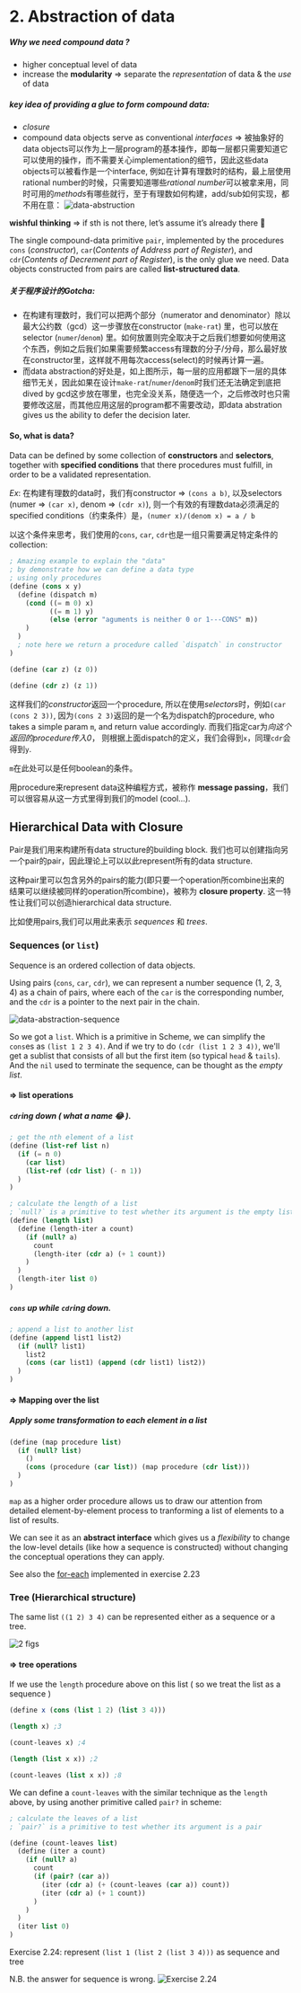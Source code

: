 # 2. Abstraction of **data**
##### Why we need compound data ?
- higher conceptual level of data
- increase the **modularity** => separate the *representation* of data & the *use* of data

##### key idea of providing a glue to form compound data:
- *closure*
- compound data objects serve as conventional *interfaces* => 被抽象好的data objects可以作为上一层program的基本操作，即每一层都只需要知道它可以使用的操作，而不需要关心implementation的细节，因此这些data objects可以被看作是一个interface, 例如在计算有理数时的结构，最上层使用rational number的时候，只需要知道哪些*rational number*可以被拿来用，同时可用的*methods*有哪些就行，至于有理数如何构建，add/sub如何实现，都不用在意：
![data-abstruction](./assets/abstraction-data01.png)

**wishful thinking** => if sth is not there, let’s assume it’s already there 👀

The single compound-data primitive `pair`, implemented by the procedures `cons` (*constructor*), `car`(*Contents of Address part of Register*), and `cdr`(*Contents of Decrement part of Register*), is the only glue we need. Data objects constructed from pairs are called **list-structured data**.

##### 关于程序设计的Gotcha:
- 在构建有理数时，我们可以把两个部分（numerator and denominator）除以最大公约数（gcd）这一步骤放在constructor (`make-rat`) 里，也可以放在selector (`numer`/`denom`) 里。如何放置则完全取决于之后我们想要如何使用这个东西，例如之后我们如果需要频繁access有理数的分子/分母，那么最好放在constructor里，这样就不用每次access(select)的时候再计算一遍。
- 而data abstraction的好处是，如上图所示，每一层的应用都跟下一层的具体细节无关，因此如果在设计`make-rat`/`numer`/`denom`时我们还无法确定到底把dived by gcd这步放在哪里，也完全没关系，随便选一个，之后修改时也只需要修改这层，而其他应用这层的program都不需要改动，即data abstration gives us the ability to defer the decision later.

#### So, what is data?
Data can be defined by some collection of **constructors** and **selectors**, together with **specified conditions** that there procedures must fulfill, in order to be a validated representation.

*Ex*: 在构建有理数的data时，我们有constructor => `(cons a b)`, 以及selectors (numer => `(car x)`, denom => `(cdr x)`), 则一个有效的有理数data必须满足的specified conditions（约束条件）是，`(numer x)/(denom x) = a / b`

以这个条件来思考，我们使用的`cons`, `car`, `cdr`也是一组只需要满足特定条件的collection: 
```scheme
; Amazing example to explain the "data"
; by demonstrate how we can define a data type
; using only procedures
(define (cons x y)
  (define (dispatch m)
    (cond ((= m 0) x)
          ((= m 1) y)
          (else (error "aguments is neither 0 or 1---CONS" m))
    )
  )
  ; note here we return a procedure called `dispatch` in constructor
)

(define (car z) (z 0))

(define (cdr z) (z 1))
```
这样我们的*constructor*返回一个procedure, 所以在使用*selectors*时，例如`(car (cons 2 3))`, 因为`(cons 2 3)`返回的是一个名为dispatch的procedure, who takes a simple param `m`, and return value accordingly. 而我们指定car为*向这个返回的procedure传入0*， 则根据上面dispatch的定义，我们会得到`x`，同理`cdr`会得到`y`.

`m`在此处可以是任何boolean的条件。

用procedure来represent data这种编程方式，被称作 **message passing**，我们可以很容易从这一方式里得到我们的model (cool…).

## Hierarchical Data with Closure
Pair是我们用来构建所有data structure的building block. 我们也可以创建指向另一个pair的pair，因此理论上可以以此represent所有的data structure.

这种pair里可以包含另外的pairs的能力(即只要一个operation所combine出来的结果可以继续被同样的operation所combine)，被称为 **closure property**. 这一特性让我们可以创造hierarchical data structure.

比如使用pairs,我们可以用此来表示 *sequences* 和 *trees*.

### Sequences (or `list`)
Sequence is an ordered collection of data objects.

Using pairs (`cons`, `car`, `cdr`), we can represent a number sequence (1, 2, 3, 4) as a chain of pairs, where each of the `car` is the corresponding number, and the `cdr` is a pointer to the next pair in the chain.

![data-abstraction-sequence](./assets/abstraction-data02.png)

So we got a `list`. Which is a primitive in Scheme, we can simplify the `cons`es as `(list 1 2 3 4)`. And if we try to do `(cdr (list 1 2 3 4))`, we'll get a sublist that consists of all but the first item (so typical `head` & `tails`). And the `nil` used to terminate the sequence, can be thought as the *empty list*.

#### => list operations
##### **`cdr`ing down** ( what a name 😂 ).

```scheme
; get the nth element of a list
(define (list-ref list n)
  (if (= n 0)
    (car list)
    (list-ref (cdr list) (- n 1))
  )
)

; calculate the length of a list
; `null?` is a primitive to test whether its argument is the empty list
(define (length list)
  (define (length-iter a count)
    (if (null? a)
      count
      (length-iter (cdr a) (+ 1 count))
    )
  )
  (length-iter list 0)
)
```

##### **`cons` up** while **`cdr`ing down**.

```scheme
; append a list to another list
(define (append list1 list2)
  (if (null? list1)
    list2
    (cons (car list1) (append (cdr list1) list2))
  )
)
```

#### => Mapping over the list
##### Apply some transformation to each element in a list

```scheme
(define (map procedure list)
  (if (null? list)
    ()
    (cons (procedure (car list)) (map procedure (cdr list)))
  )
)
```

`map` as a higher order procedure allows us to draw our attention from detailed element-by-element process to tranforming a list of elements to a list of results. 

We can see it as an **abstract interface** which gives us a *flexibility* to change the low-level details (like how a sequence is constructed) without changing the conceptual operations they can apply. 

See also the [for-each](sicp2-2.scm) implemented in exercise 2.23


### Tree (Hierarchical structure)

The same list `((1 2) 3 4)` can be represented either as a sequence or a tree.

![2 figs](./assets/abstraction-data03.png)

#### => tree operations
If we use the `length` procedure above on this list ( so we treat the list as a sequence )

```scheme
(define x (cons (list 1 2) (list 3 4)))

(length x) ;3

(count-leaves x) ;4

(length (list x x)) ;2

(count-leaves (list x x)) ;8
```

We can define a `count-leaves` with the similar technique as the `length` above, by using another primitive called `pair?` in scheme:

```scheme
; calculate the leaves of a list
; `pair?` is a primitive to test whether its argument is a pair

(define (count-leaves list)
  (define (iter a count)
    (if (null? a)
      count
      (if (pair? (car a))
        (iter (cdr a) (+ (count-leaves (car a)) count))
        (iter (cdr a) (+ 1 count))
      )
    )
  )
  (iter list 0)
)
```

Exercise 2.24: represent `(list 1 (list 2 (list 3 4)))` as sequence and tree

N.B. the answer for sequence is wrong.
![Exercise 2.24](./assets/exe-2-24.svg)











